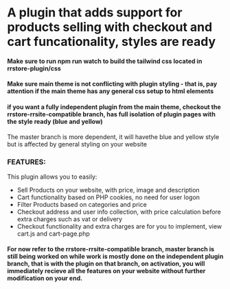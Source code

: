 # A plugin that adds support for products selling with checkout and cart funcationality, styles are ready
#### Make sure to run npm run watch to build the tailwind css located in rrstore-plugin/css
#### Make sure main theme is not conflicting with plugin styling - that is, pay attention if the main theme has any general css setup to html elements
#### if you want a fully independent plugin from the main theme, checkout the rrstore-rrsite-compatible branch, has full isolation of plugin pages with the style ready (blue and yellow)
The master branch is more dependent, it will havethe blue and yellow style but is affected by general styling on your website

### FEATURES:
This plugin allows you to easily: 
- Sell Products on your website, with price, image and description
- Cart functionality based on PHP cookies, no need for user logon
- Filter Products based on categories and price
- Checkout address and user info collection, with price calculation before extra charges such as vat or delivery
- Checkout functionality and extra charges are for you to implement, view cart.js and cart-page.php

#### For now refer to the rrstore-rrsite-compatible branch, master branch is still being worked on while work is mostly done on the independent plugin branch, that is with the plugin on that branch, on activation, you will immediately recieve all the features on your website without further modification on your end.

